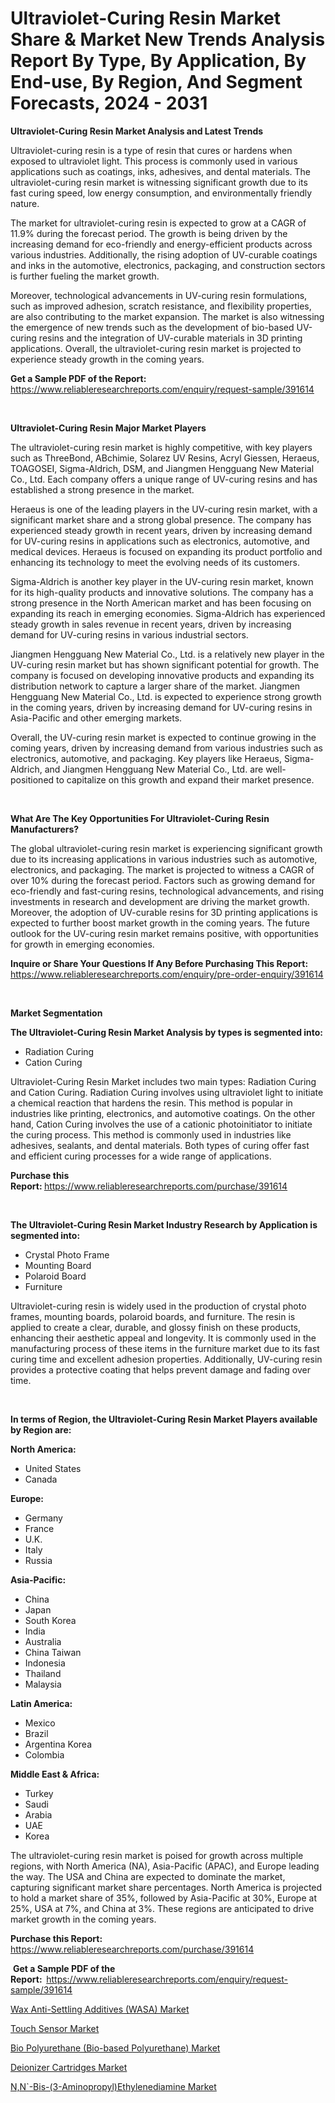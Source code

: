 <p><h1>Ultraviolet-Curing Resin Market Share & Market New Trends Analysis Report By Type, By Application, By End-use, By Region, And Segment Forecasts, 2024 - 2031</h1></p><p><strong>Ultraviolet-Curing Resin Market Analysis and Latest Trends</strong></p>
<p><p>Ultraviolet-curing resin is a type of resin that cures or hardens when exposed to ultraviolet light. This process is commonly used in various applications such as coatings, inks, adhesives, and dental materials. The ultraviolet-curing resin market is witnessing significant growth due to its fast curing speed, low energy consumption, and environmentally friendly nature.</p><p>The market for ultraviolet-curing resin is expected to grow at a CAGR of 11.9% during the forecast period. The growth is being driven by the increasing demand for eco-friendly and energy-efficient products across various industries. Additionally, the rising adoption of UV-curable coatings and inks in the automotive, electronics, packaging, and construction sectors is further fueling the market growth.</p><p>Moreover, technological advancements in UV-curing resin formulations, such as improved adhesion, scratch resistance, and flexibility properties, are also contributing to the market expansion. The market is also witnessing the emergence of new trends such as the development of bio-based UV-curing resins and the integration of UV-curable materials in 3D printing applications. Overall, the ultraviolet-curing resin market is projected to experience steady growth in the coming years.</p></p>
<p><strong>Get a Sample PDF of the Report:&nbsp;</strong> <a href="https://www.reliableresearchreports.com/enquiry/request-sample/391614">https://www.reliableresearchreports.com/enquiry/request-sample/391614</a></p>
<p>&nbsp;</p>
<p><strong>Ultraviolet-Curing Resin Major Market Players</strong></p>
<p><p>The ultraviolet-curing resin market is highly competitive, with key players such as ThreeBond, ABchimie, Solarez UV Resins, Acryl Giessen, Heraeus, TOAGOSEI, Sigma-Aldrich, DSM, and Jiangmen Hengguang New Material Co., Ltd. Each company offers a unique range of UV-curing resins and has established a strong presence in the market.</p><p>Heraeus is one of the leading players in the UV-curing resin market, with a significant market share and a strong global presence. The company has experienced steady growth in recent years, driven by increasing demand for UV-curing resins in applications such as electronics, automotive, and medical devices. Heraeus is focused on expanding its product portfolio and enhancing its technology to meet the evolving needs of its customers.</p><p>Sigma-Aldrich is another key player in the UV-curing resin market, known for its high-quality products and innovative solutions. The company has a strong presence in the North American market and has been focusing on expanding its reach in emerging economies. Sigma-Aldrich has experienced steady growth in sales revenue in recent years, driven by increasing demand for UV-curing resins in various industrial sectors.</p><p>Jiangmen Hengguang New Material Co., Ltd. is a relatively new player in the UV-curing resin market but has shown significant potential for growth. The company is focused on developing innovative products and expanding its distribution network to capture a larger share of the market. Jiangmen Hengguang New Material Co., Ltd. is expected to experience strong growth in the coming years, driven by increasing demand for UV-curing resins in Asia-Pacific and other emerging markets.</p><p>Overall, the UV-curing resin market is expected to continue growing in the coming years, driven by increasing demand from various industries such as electronics, automotive, and packaging. Key players like Heraeus, Sigma-Aldrich, and Jiangmen Hengguang New Material Co., Ltd. are well-positioned to capitalize on this growth and expand their market presence.</p></p>
<p>&nbsp;</p>
<p><strong>What Are The Key Opportunities For Ultraviolet-Curing Resin Manufacturers?</strong></p>
<p><p>The global ultraviolet-curing resin market is experiencing significant growth due to its increasing applications in various industries such as automotive, electronics, and packaging. The market is projected to witness a CAGR of over 10% during the forecast period. Factors such as growing demand for eco-friendly and fast-curing resins, technological advancements, and rising investments in research and development are driving the market growth. Moreover, the adoption of UV-curable resins for 3D printing applications is expected to further boost market growth in the coming years. The future outlook for the UV-curing resin market remains positive, with opportunities for growth in emerging economies.</p></p>
<p><strong>Inquire or Share Your Questions If Any Before Purchasing This Report:</strong> <a href="https://www.reliableresearchreports.com/enquiry/pre-order-enquiry/391614">https://www.reliableresearchreports.com/enquiry/pre-order-enquiry/391614</a></p>
<p>&nbsp;</p>
<p><strong>Market Segmentation</strong></p>
<p><strong>The Ultraviolet-Curing Resin Market Analysis by types is segmented into:</strong></p>
<p><ul><li>Radiation Curing</li><li>Cation Curing</li></ul></p>
<p><p>Ultraviolet-Curing Resin Market includes two main types: Radiation Curing and Cation Curing. Radiation Curing involves using ultraviolet light to initiate a chemical reaction that hardens the resin. This method is popular in industries like printing, electronics, and automotive coatings. On the other hand, Cation Curing involves the use of a cationic photoinitiator to initiate the curing process. This method is commonly used in industries like adhesives, sealants, and dental materials. Both types of curing offer fast and efficient curing processes for a wide range of applications.</p></p>
<p><strong>Purchase this Report:&nbsp;</strong><a href="https://www.reliableresearchreports.com/purchase/391614">https://www.reliableresearchreports.com/purchase/391614</a></p>
<p>&nbsp;</p>
<p><strong>The Ultraviolet-Curing Resin Market Industry Research by Application is segmented into:</strong></p>
<p><ul><li>Crystal Photo Frame</li><li>Mounting Board</li><li>Polaroid Board</li><li>Furniture</li></ul></p>
<p><p>Ultraviolet-curing resin is widely used in the production of crystal photo frames, mounting boards, polaroid boards, and furniture. The resin is applied to create a clear, durable, and glossy finish on these products, enhancing their aesthetic appeal and longevity. It is commonly used in the manufacturing process of these items in the furniture market due to its fast curing time and excellent adhesion properties. Additionally, UV-curing resin provides a protective coating that helps prevent damage and fading over time.</p></p>
<p>&nbsp;</p>
<p><strong>In terms of Region, the Ultraviolet-Curing Resin Market Players available by Region are:</strong></p>
<p>
    <p> <strong> North America: </strong>
        <ul>
            <li>United States</li>
            <li>Canada</li>
        </ul>
        </p> 
    <p> <strong> Europe: </strong>
        <ul>
            <li>Germany</li>
            <li>France</li>
            <li>U.K.</li>
            <li>Italy</li>
            <li>Russia</li>
        </ul>
        </p> 
    <p> <strong> Asia-Pacific: </strong>
        <ul>
            <li>China</li>
            <li>Japan</li>
            <li>South Korea</li>
            <li>India</li>
            <li>Australia</li>
            <li>China Taiwan</li>
            <li>Indonesia</li>
            <li>Thailand</li>
            <li>Malaysia</li>
        </ul>
        </p> 
    <p> <strong> Latin America: </strong>
        <ul>
            <li>Mexico</li>
            <li>Brazil</li>
            <li>Argentina Korea</li>
            <li>Colombia</li>
        </ul>
        </p> 
    <p> <strong> Middle East & Africa: </strong>
        <ul>
            <li>Turkey</li>
            <li>Saudi</li>
            <li>Arabia</li>
            <li>UAE</li>
            <li>Korea</li>
        </ul>
    </p>
    </p>
<p><p>The ultraviolet-curing resin market is poised for growth across multiple regions, with North America (NA), Asia-Pacific (APAC), and Europe leading the way. The USA and China are expected to dominate the market, capturing significant market share percentages. North America is projected to hold a market share of 35%, followed by Asia-Pacific at 30%, Europe at 25%, USA at 7%, and China at 3%. These regions are anticipated to drive market growth in the coming years.</p></p>
<p><strong>Purchase this Report: </strong><a href="https://www.reliableresearchreports.com/purchase/391614">https://www.reliableresearchreports.com/purchase/391614</a></p>
<p>&nbsp;<strong>Get a Sample PDF of the Report:&nbsp;&nbsp;</strong><a href="https://www.reliableresearchreports.com/enquiry/request-sample/391614">https://www.reliableresearchreports.com/enquiry/request-sample/391614</a></p>
<p><strong></strong></p>
<p><p><a href="https://github.com/nicoletavirag/Market-Research-Report-List-2/blob/main/wax-anti-settling-additives-wasa-market.md">Wax Anti-Settling Additives (WASA) Market</a></p><p><a href="https://view.publitas.com/reportprime-1/touch-sensor-market-research-report-forecasted-for-period-from-2024-2031-by-market-type-market-application-and-region/">Touch Sensor Market</a></p><p><a href="https://gentle-editor-9db.notion.site/Bio-Polyurethane-Bio-based-Polyurethane-Market-Research-Report-Forecasted-for-Period-from-2024--e860d28df55f48d589795bb9a6a95d47">Bio Polyurethane (Bio-based Polyurethane) Market</a></p><p><a href="https://github.com/mauripalmi/Market-Research-Report-List-2/blob/main/deionizer-cartridges-market.md">Deionizer Cartridges Market</a></p><p><a href="https://spotless-saver-8fd.notion.site/N-N-Bis-3-Aminopropyl-Ethylenediamine-Market-Centers-on-Aspects-such-as-Market-Growth-Market-Shar-7d592f59c5c740c8b5e778ed1765e7f0">N,N`-Bis-(3-Aminopropyl)Ethylenediamine Market</a></p></p>